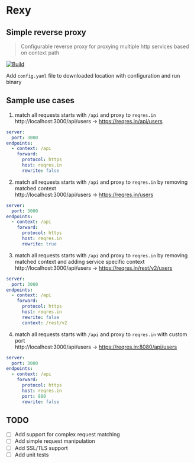 # Rexy

## Simple reverse proxy

> Configurable reverse proxy for proxying multiple http services based on context path

[![Build](https://github.com/ashans/rexy/actions/workflows/ci.yml/badge.svg?branch=main)](https://github.com/ashans/rexy/actions/workflows/ci.yml)

Add `config.yaml` file to downloaded location with configuration and run binary

## Sample use cases
1. match all requests starts with `/api` and proxy to `reqres.in`   
http://localhost:3000/api/users →  https://reqres.in/api/users
```yaml
server:
  port: 3000
endpoints:
  - context: /api
    forward:
      protocol: https
      host: reqres.in
      rewrite: false
```
2. match all requests starts with `/api` and proxy to `reqres.in` by removing matched context   
   http://localhost:3000/api/users →  https://reqres.in/users
```yaml
server:
  port: 3000
endpoints:
  - context: /api
    forward:
      protocol: https
      host: reqres.in
      rewrite: true
```
3. match all requests starts with `/api` and proxy to `reqres.in` by removing matched context and adding service specific context   
   http://localhost:3000/api/users →  https://reqres.in/rest/v2/users
```yaml
server:
  port: 3000
endpoints:
  - context: /api
    forward:
      protocol: https
      host: reqres.in
      rewrite: false
      context: /rest/v2
```
4. match all requests starts with `/api` and proxy to `reqres.in` with custom port   
   http://localhost:3000/api/users →  https://reqres.in:8080/api/users
```yaml
server:
  port: 3000
endpoints:
  - context: /api
    forward:
      protocol: https
      host: reqres.in
      port: 880
      rewrite: false
```

## TODO
- [ ] Add support for complex request matching
- [ ] Add simple request manipulation
- [ ] Add SSL/TLS support
- [ ] Add unit tests
